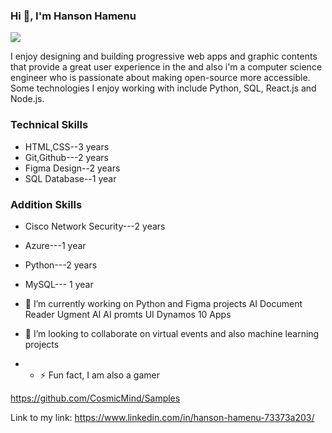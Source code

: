 ### Hi 👋, I'm Hanson Hamenu

<a href="https://github.com/hansonmarela/hansonmarela">
  <img align="center" src="https://github-readme-stats.vercel.app/api?username=hansonmarela&show_icons=true&line_height=27&count_private=true&title_color=ffffff&text_color=c9cacc&icon_color=2bbc8a&bg_color=1d1f21" />
</a>

I enjoy designing and building progressive web apps and graphic contents that provide a great user experience in the
and also i'm a computer science engineer who is passionate about making open-source more accessible.
Some technologies I enjoy working with include Python, SQL, React.js and Node.js.

### Technical Skills
- HTML,CSS--3 years
- Git,Github---2 years
- Figma Design--2 years
- SQL Database--1 year

### Addition Skills
- Cisco Network Security---2 years
- Azure---1 year
- Python---2 years
- MySQL--- 1 year

  
- 🔭 I’m currently working on Python and Figma projects
  AI Document Reader
  Ugment AI
  AI promts
  UI Dynamos
  10 Apps
- 👯 I’m looking to collaborate on virtual events and also machine learning projects
- - ⚡ Fun fact, I am also a gamer

https://github.com/CosmicMind/Samples

Link to my link: https://www.linkedin.com/in/hanson-hamenu-73373a203/

